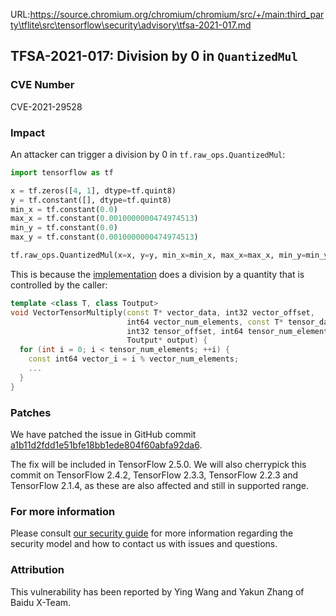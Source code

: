 URL:https://source.chromium.org/chromium/chromium/src/+/main:third_party\tflite\src\tensorflow\security\advisory\tfsa-2021-017.md
## TFSA-2021-017: Division by 0 in `QuantizedMul`

### CVE Number
CVE-2021-29528

### Impact
An attacker can trigger a division by 0 in `tf.raw_ops.QuantizedMul`:

```python
import tensorflow as tf

x = tf.zeros([4, 1], dtype=tf.quint8)
y = tf.constant([], dtype=tf.quint8)
min_x = tf.constant(0.0)
max_x = tf.constant(0.0010000000474974513)
min_y = tf.constant(0.0)
max_y = tf.constant(0.0010000000474974513)

tf.raw_ops.QuantizedMul(x=x, y=y, min_x=min_x, max_x=max_x, min_y=min_y, max_y=max_y)
```

This is because the
[implementation](https://github.com/tensorflow/tensorflow/blob/55900e961ed4a23b438392024912154a2c2f5e85/tensorflow/core/kernels/quantized_mul_op.cc#L188-L198) does a division by a quantity that is controlled by the caller:

```cc
template <class T, class Toutput>
void VectorTensorMultiply(const T* vector_data, int32 vector_offset,
                          int64 vector_num_elements, const T* tensor_data,
                          int32 tensor_offset, int64 tensor_num_elements,
                          Toutput* output) {
  for (int i = 0; i < tensor_num_elements; ++i) {
    const int64 vector_i = i % vector_num_elements;
    ...
  }
}
```

### Patches
We have patched the issue in GitHub commit
[a1b11d2fdd1e51bfe18bb1ede804f60abfa92da6](https://github.com/tensorflow/tensorflow/commit/a1b11d2fdd1e51bfe18bb1ede804f60abfa92da6).

The fix will be included in TensorFlow 2.5.0. We will also cherrypick this
commit on TensorFlow 2.4.2, TensorFlow 2.3.3, TensorFlow 2.2.3 and TensorFlow
2.1.4, as these are also affected and still in supported range.

### For more information
Please consult [our security
guide](https://github.com/tensorflow/tensorflow/blob/master/SECURITY.md) for
more information regarding the security model and how to contact us with issues
and questions.

### Attribution
This vulnerability has been reported by Ying Wang and Yakun Zhang of Baidu X-Team.

